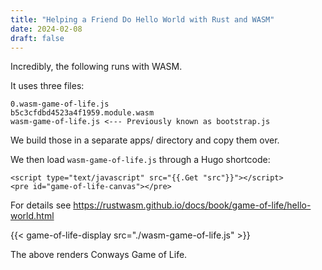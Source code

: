 ```yaml
---
title: "Helping a Friend Do Hello World with Rust and WASM"
date: 2024-02-08
draft: false
---
```


Incredibly, the following runs with WASM.

It uses three files:

```
0.wasm-game-of-life.js
b5c3cfdbd4523a4f1959.module.wasm
wasm-game-of-life.js <--- Previously known as bootstrap.js
```

We build those in a separate apps/ directory and copy them over.

We then load `wasm-game-of-life.js` through a Hugo shortcode:

```
<script type="text/javascript" src="{{.Get "src"}}"></script>
<pre id="game-of-life-canvas"></pre>
```

For details see https://rustwasm.github.io/docs/book/game-of-life/hello-world.html

{{< game-of-life-display src="./wasm-game-of-life.js" >}}

The above renders Conways Game of Life.
